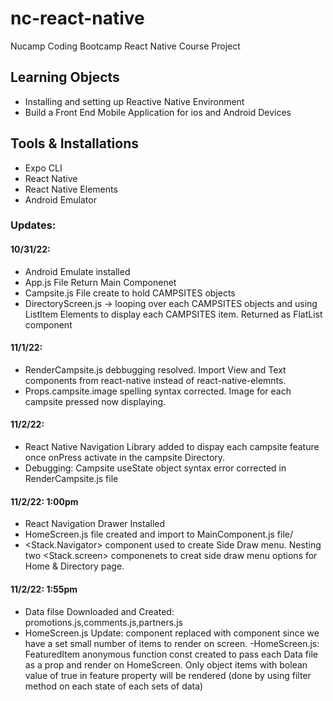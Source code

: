 # nc-react-native
Nucamp Coding Bootcamp React Native Course Project

## Learning Objects
- Installing and setting up Reactive Native Environment
- Build a Front End Mobile Application for ios and Android Devices 

## Tools & Installations
- Expo CLI
- React Native
- React Native Elements
- Android Emulator

### Updates:

#### 10/31/22: 

- Android Emulate installed
- App.js File Return Main Componenet
- Campsite.js File create to hold CAMPSITES objects
- DirectoryScreen.js -> looping over each CAMPSITES objects and using ListItem Elements to display each CAMPSITES item. Returned as FlatList component

#### 11/1/22:

- RenderCampsite.js debbugging resolved. Import View and Text components from react-native instead of react-native-elemnts. 
- Props.campsite.image spelling syntax corrected. Image for each campsite pressed now displaying. 

#### 11/2/22:

- React Native Navigation Library added to dispay each campsite feature once onPress activate in the campsite Directory. 
- Debugging: Campsite useState object syntax error corrected in RenderCampsite.js file

#### 11/2/22: 1:00pm
- React Navigation Drawer Installed
- HomeScreen.js file created and import to MainComponent.js file/ 
- <Stack.Navigator> component used to create Side Draw menu. Nesting two <Stack.screen> componenets to creat side draw menu options for Home & Directory page. 

#### 11/2/22: 1:55pm

- Data filse Downloaded and Created: promotions.js,comments.js,partners.js
- HomeScreen.js Update: <View> component replaced with <ScrollView> component since we have a set small number of items to render on screen.
-HomeScreen.js: FeaturedItem anonymous function const created to pass each Data file as a prop and render on HomeScreen. Only object items with bolean value of true in feature property will be rendered (done by using filter method on each state of each sets of data)



